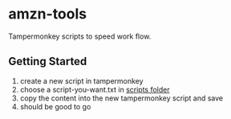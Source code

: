 # amzn-tools

Tampermonkey scripts to speed work flow.

## Getting Started
1. create a new script in tampermonkey
2. choose a script-you-want.txt in [scripts folder](https://github.com/ethanhong/amzn-script/tree/main/scripts)
3. copy the content into the new tampermonkey script and save
4. should be good to go
